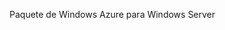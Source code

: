 <Token xmlns:xlink="http://www.w3.org/1999/xlink">Paquete de Windows Azure para Windows Server</Token>

<!--HONumber=Jul16_HO3-->



